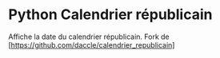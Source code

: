 Python Calendrier républicain
======================

Affiche la date du calendrier républicain.
Fork de [https://github.com/daccle/calendrier_republicain]
